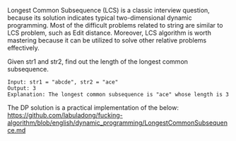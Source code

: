 Longest Common Subsequence (LCS) is a classic interview question, because its solution indicates typical two-dimensional dynamic programming. Most of the difficult problems related to string are similar to LCS problem, such as Edit distance. Moreover, LCS algorithm is worth mastering because it can be utilized to solve other relative problems effectively.

Given str1 and str2, find out the length of the longest common subsequence.
```
Input: str1 = "abcde", str2 = "ace" 
Output: 3  
Explanation: The longest common subsequence is "ace" whose length is 3
```

The DP solution is a practical implementation of the below:
https://github.com/labuladong/fucking-algorithm/blob/english/dynamic_programming/LongestCommonSubsequence.md